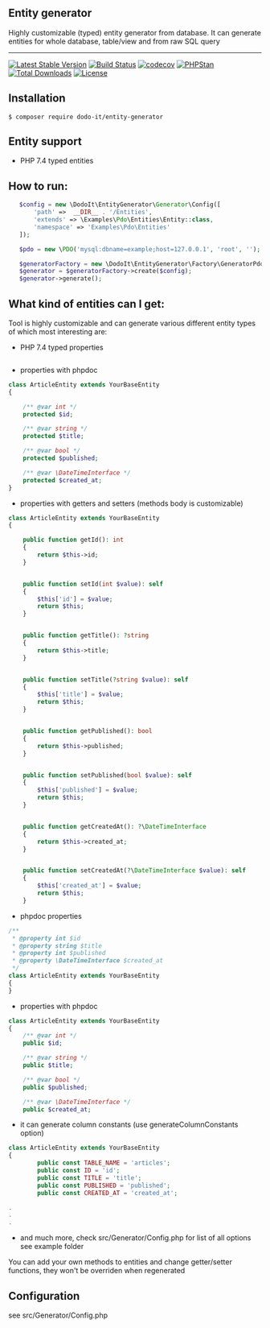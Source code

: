

## Entity generator
Highly customizable (typed) entity generator from database. It can generate entities for whole database, table/view and from raw SQL query

-----
[![Latest Stable Version](https://poser.pugx.org/dodo-it/entity-generator/v/stable)](https://packagist.org/packages/dodo-it/entity-generator)
[![Build Status](https://travis-ci.org/dodo-it/entity-generator.svg?branch=master)](https://travis-ci.org/dodo-it/entity-generator)
[![codecov](https://codecov.io/gh/dodo-it/entity-generator/branch/master/graph/badge.svg)](https://codecov.io/gh/dodo-it/entity-generator)
[![PHPStan](https://img.shields.io/badge/PHPStan-enabled-brightgreen.svg?style=flat)](https://github.com/phpstan/phpstan)
[![Total Downloads](https://poser.pugx.org/dodo-it/entity-generator/downloads)](https://packagist.org/packages/dodo-it/entity-generator)
[![License](https://poser.pugx.org/dodo-it/entity-generator/license)](https://packagist.org/packages/dodo-it/entity-generator)

## Installation

    $ composer require dodo-it/entity-generator
## Entity support
 - PHP 7.4 typed entities

## How to run:
 ```php
    $config = new \DodoIt\EntityGenerator\Generator\Config([
        'path' =>  __DIR__ . '/Entities',
        'extends' => \Examples\Pdo\Entities\Entity::class,
        'namespace' => 'Examples\Pdo\Entities'
    ]);

    $pdo = new \PDO('mysql:dbname=example;host=127.0.0.1', 'root', '');

    $generatorFactory = new \DodoIt\EntityGenerator\Factory\GeneratorPdoFactory($pdo);
    $generator = $generatorFactory->create($config);
    $generator->generate();
 ```

## What kind of entities can I get:
Tool is highly customizable and can generate various different entity types of which most interesting are:

 - PHP 7.4 typed properties
 ```php

```
 - properties with phpdoc
```php
class ArticleEntity extends YourBaseEntity
{

	/** @var int */
	protected $id;

	/** @var string */
	protected $title;

	/** @var bool */
	protected $published;

	/** @var \DateTimeInterface */
	protected $created_at;
}
```

- properties with getters and setters (methods body is customizable)

```php
class ArticleEntity extends YourBaseEntity
{

	public function getId(): int
	{
		return $this->id;
	}


	public function setId(int $value): self
	{
		$this['id'] = $value;
		return $this;
	}


	public function getTitle(): ?string
	{
		return $this->title;
	}


	public function setTitle(?string $value): self
	{
		$this['title'] = $value;
		return $this;
	}


	public function getPublished(): bool
	{
		return $this->published;
	}


	public function setPublished(bool $value): self
	{
		$this['published'] = $value;
		return $this;
	}


	public function getCreatedAt(): ?\DateTimeInterface
	{
		return $this->created_at;
	}


	public function setCreatedAt(?\DateTimeInterface $value): self
	{
		$this['created_at'] = $value;
		return $this;
	}
```

-  phpdoc properties

```php
/**
 * @property int $id
 * @property string $title
 * @property int $published
 * @property \DateTimeInterface $created_at
 */
class ArticleEntity extends YourBaseEntity
{
}
```

- properties with phpdoc
```php
class ArticleEntity extends YourBaseEntity
{
	/** @var int */
	public $id;

	/** @var string */
	public $title;

	/** @var bool */
	public $published;

	/** @var \DateTimeInterface */
	public $created_at;

```

- it can generate column constants (use generateColumnConstants option)

```php
class ArticleEntity extends YourBaseEntity
{
    	public const TABLE_NAME = 'articles';
    	public const ID = 'id';
    	public const TITLE = 'title';
    	public const PUBLISHED = 'published';
    	public const CREATED_AT = 'created_at';

.
.
.

```
- and much more, check src/Generator/Config.php for list of all options
see example folder


You can add your own methods to entities and change getter/setter functions, they won't be overriden when regenerated


## Configuration

see src/Generator/Config.php
